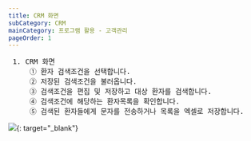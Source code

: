 ```yaml
---
title: CRM 화면
subCategory: CRM
mainCategory: 프로그램 활용 - 고객관리
pageOrder: 1
---
```


<pre>
 <t2><bold>1. CRM 화면</bold></t2>
     ① 환자 검색조건을 선택합니다.
     ② 저장된 검색조건을 불러옵니다.
     ③ 검색조건을 편집 및 저장하고 대상 환자를 검색합니다.
     ④ 검색조건에 해당하는 환자목록을 확인합니다.
     ⑤ 검색된 환자들에게 문자를 전송하거나 목록을 엑셀로 저장합니다.
</pre>

[![](/images/{{page.url}}_1.png)](/images/{{page.url}}_1.png){: target="_blank"}